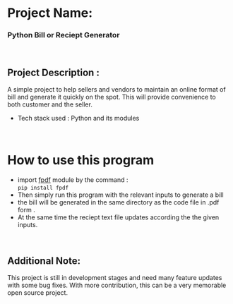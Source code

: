 # Project Name: 
### Python Bill or Reciept Generator
<br>

## Project Description :
A simple project to help sellers and vendors to maintain an online format of bill and generate it quickly on the spot. 
This will provide convenience to both customer and the seller.
- Tech stack used : Python and its modules

<br>

# How to use this program
- import [fpdf](https://pypi.org/project/fpdf/) module by the command : <br> `pip install fpdf`
- Then simply run this program with the relevant inputs to generate a bill
- the bill will be generated in the same directory as the code file in .pdf form . 
- At the same time the reciept text file updates according the the given inputs.

<br> 






## Additional Note:
This project is still in development stages and need many feature updates with some bug fixes.
With more contribution, this can be a very memorable open source project. 

<br><br><br>
